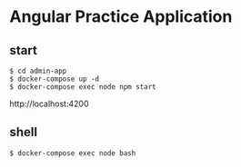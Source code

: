 # Angular Practice Application

## start
```
$ cd admin-app
$ docker-compose up -d
$ docker-compose exec node npm start
```
http://localhost:4200

## shell
```
$ docker-compose exec node bash
```